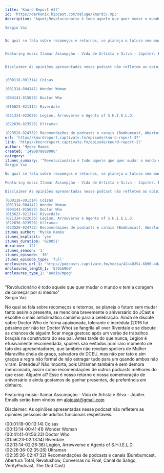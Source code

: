 ```yaml
---
title: 'Knurd Report #37'
id: 'https//darkonix.hipcast.com/deluge/knurd37.mp3'
description: '&quot;Revolucionário é todo aquele que quer mudar o mundo e tem a coragem de começar por si mesmo&quot;

Sergio Vaz


No qual se fala sobre recomeços e retornos, se planeja o futuro sem mudar tanto assim o presente, se menciona brevemente o aniversário do JCast e escolhe o mais anticlimático caminho para a celebração. Ainda se discute sobre Doctor Who de forma apaixonada, tolerante e incrédula (2016 foi péssimo por não ter Doctor Who) se fangrila all over Riverdale e se discute as chances de alguém ficar mega gostoso após um verão de trabalhos braçais na construtora do seu pai. Antes tarde do que nunca, Legion é efusivamente recomendada, spoilers são evitados num raro momento de tato dos apresentadores, que também não revelam spoilers de Mulher Maravilha cheia de graça, salvadora do DCEU, mas não por tato e sim graças a regra não formal de não estragar tudo para um quando ambos não viram. Entendeu? Não importa, pois Ultraman também é sem demora mencionado, assim como recomendações de outros podcasts melhores do que esse. Alguém aí? Esse é nosso retorno e nossa comemoração de aniversário e ainda gostamos de ganhar presentes, de preferência em dinheiro.


Featuring music Itamar Assumpção - Vida de Artista e Silva - Júpiter. Emails serão bem vindos em alojcast@gmail.com


Disclaimer As opiniões apresentadas nesse podcast não refletem as opiniões pessoais de adultos funcionais respeitáveis.


(000118-001314) Coisas

(001314-004141) Wonder Woman

(004141-015623) Doctor Who

(015623-021314) Riverdale

(021314-022636) Legion, Arrowverse e Agents of S.H.I.E.L.D.

(022636-023526) Ultraman

(023526-024732) Recomendações de podcasts e canais (Bumbumcast, Abertura Total, Revolushow, Conversas no Final, Canal do Sahgo, VerityPodcast, The Ood Cast)'
url: 'https//knurdreport.captivate.fm/episode/knurd-report-37'
link: 'https//knurdreport.captivate.fm/episode/knurd-report-37'
author: 'Mycke Ramos'
created: '1498878889000'
category: ''
itunes_summary: '"Revolucionário é todo aquele que quer mudar o mundo e tem a coragem de começar por si mesmo"
Sergio Vaz

No qual se fala sobre recomeços e retornos, se planeja o futuro sem mudar tanto assim o presente, se menciona brevemente o aniversário do JCast e escolhe o mais anticlimático caminho para a celebração. Ainda se discute sobre Doctor Who de forma apaixonada, tolerante e incrédula (2016 foi péssimo por não ter Doctor Who) se fangrila all over Riverdale e se discute as chances de alguém ficar mega gostoso após um verão de trabalhos braçais na construtora do seu pai. Antes tarde do que nunca, Legion é efusivamente recomendada, spoilers são evitados num raro momento de tato dos apresentadores, que também não revelam spoilers de Mulher Maravilha cheia de graça, salvadora do DCEU, mas não por tato e sim graças a regra não formal de não estragar tudo para um quando ambos não viram. Entendeu? Não importa, pois Ultraman também é sem demora mencionado, assim como recomendações de outros podcasts melhores do que esse. Alguém aí? Esse é nosso retorno e nossa comemoração de aniversário e ainda gostamos de ganhar presentes, de preferência em dinheiro.

Featuring music Itamar Assumpção - Vida de Artista e Silva - Júpiter. Emails serão bem vindos em alojcast@gmail.com

Disclaimer As opiniões apresentadas nesse podcast não refletem as opiniões pessoais de adultos funcionais respeitáveis.

(000118-001314) Coisas
(001314-004141) Wonder Woman
(004141-015623) Doctor Who
(015623-021314) Riverdale
(021314-022636) Legion, Arrowverse e Agents of S.H.I.E.L.D.
(022636-023526) Ultraman
(023526-024732) Recomendações de podcasts e canais (Bumbumcast, Abertura Total, Revolushow, Conversas no Final, Canal do Sahgo, VerityPodcast, The Ood Cast)'
itunes_author: 'Mycke Ramos'
itunes_explicit: 'yes'
itunes_duration: '020051'
duration: '121'
itunes_season: '1'
itunes_episode: '36'
itunes_episode_type: 'full'
enclosures_url_1: 'https//podcasts.captivate.fm/media/42a40394-6896-4da5-bd19-abf607ada3f6/knurd37_tc.mp3'
enclosures_length_1: '87016960'
enclosures_type_1: 'audio/mpeg'
---
```

"Revolucionário é todo aquele que quer mudar o mundo e tem a coragem de começar por si mesmo"  
Sergio Vaz

No qual se fala sobre recomeços e retornos, se planeja o futuro sem mudar tanto assim o presente, se menciona brevemente o aniversário do JCast e escolhe o mais anticlimático caminho para a celebração. Ainda se discute sobre Doctor Who de forma apaixonada, tolerante e incrédula (2016 foi péssimo por não ter Doctor Who) se fangrila all over Riverdale e se discute as chances de alguém ficar mega gostoso após um verão de trabalhos braçais na construtora do seu pai. Antes tarde do que nunca, Legion é efusivamente recomendada, spoilers são evitados num raro momento de tato dos apresentadores, que também não revelam spoilers de Mulher Maravilha cheia de graça, salvadora do DCEU, mas não por tato e sim graças a regra não formal de não estragar tudo para um quando ambos não viram. Entendeu? Não importa, pois Ultraman também é sem demora mencionado, assim como recomendações de outros podcasts melhores do que esse. Alguém aí? Esse é nosso retorno e nossa comemoração de aniversário e ainda gostamos de ganhar presentes, de preferência em dinheiro.

Featuring music: Itamar Assumpção - Vida de Artista e Silva - Júpiter. Emails serão bem vindos em alojcast@gmail.com

Disclaimer: As opiniões apresentadas nesse podcast não refletem as opiniões pessoais de adultos funcionais respeitáveis.

(00:01:18-00:13:14) Coisas  
(00:13:14-00:41:41) Wonder Woman  
(00:41:41-01:56:23) Doctor Who  
(01:56:23-02:13:14) Riverdale  
(02:13:14-02:26:36) Legion, Arrowverse e Agents of S.H.I.E.L.D.  
(02:26:36-02:35:26) Ultraman  
(02:35:26-02:47:32) Recomendações de podcasts e canais (Bumbumcast, Abertura Total, Revolushow, Conversas no Final, Canal do Sahgo, VerityPodcast, The Ood Cast)